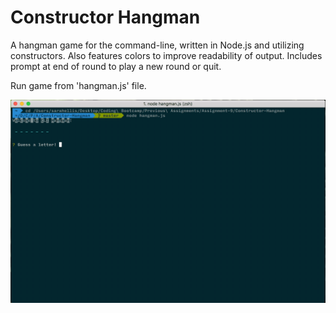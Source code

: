 # Constructor Hangman
A hangman game for the command-line, written in Node.js and utilizing constructors. Also features colors to improve readability of output. Includes prompt at end of round to play a new round or quit.

Run game from 'hangman.js' file.

![Constructor Hangman](/constructor-hangman.gif?raw=true)
